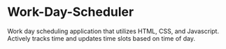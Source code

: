 # Work-Day-Scheduler
Work day scheduling application that utilizes HTML, CSS, and Javascript. Actively tracks time and updates time slots based on time of day.
